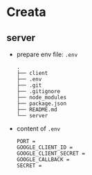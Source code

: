 # Creata

## server

* prepare env file: ```.env``` 
    ```
    .
    ├── client
    ├── .env
    ├── .git
    ├── .gitignore
    ├── node_modules
    ├── package.json
    ├── README.md
    └── server
    ```
* content of ```.env```
    ```
    PORT = 
    GOOGLE_CLIENT_ID = 
    GOOGLE_CLIENT_SECRET = 
    GOOGLE_CALLBACK = 
    SECRET = 
    ```